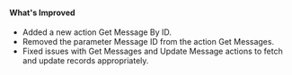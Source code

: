 #### What's Improved
- Added a new action Get Message By ID.
- Removed the parameter Message ID from the action Get Messages.
- Fixed issues with Get Messages and Update Message actions to fetch and update records appropriately.
